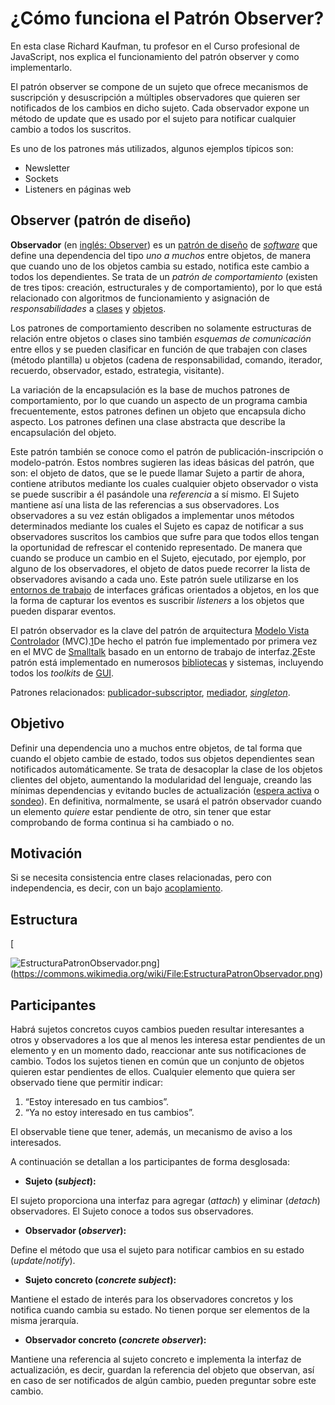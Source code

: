 # ¿Cómo funciona el Patrón Observer?

En esta clase Richard Kaufman, tu profesor en el Curso profesional de JavaScript, nos explica el funcionamiento del patrón observer y como implementarlo.

El patrón observer se compone de un sujeto que ofrece mecanismos de suscripción y desuscripción a múltiples observadores que quieren ser notificados de los cambios en dicho sujeto. Cada observador expone un método de update que es usado por el sujeto para notificar cualquier cambio a todos los suscritos.

Es uno de los patrones más utilizados, algunos ejemplos típicos son:

-   Newsletter
-   Sockets
-   Listeners en páginas web

## Observer (patrón de diseño)

**Observador** (en [inglés: Observer](https://en.wikipedia.org/wiki/Observer_pattern "en:Observer pattern")) es un [patrón de diseño](https://es.wikipedia.org/wiki/Patr%C3%B3n_de_dise%C3%B1o "Patrón de diseño") de _[software](https://es.wikipedia.org/wiki/Software "Software")_ que define una dependencia del tipo _uno a muchos_ entre objetos, de manera que cuando uno de los objetos cambia su estado, notifica este cambio a todos los dependientes. Se trata de un _patrón de comportamiento_ (existen de tres tipos: creación, estructurales y de comportamiento), por lo que está relacionado con algoritmos de funcionamiento y asignación de _responsabilidades_ a [clases](https://es.wikipedia.org/wiki/Clase_(inform%C3%A1tica) "Clase (informática)") y [objetos](https://es.wikipedia.org/wiki/Objeto_(programaci%C3%B3n) "Objeto (programación)").

Los patrones de comportamiento describen no solamente estructuras de relación entre objetos o clases sino también _esquemas de comunicación_ entre ellos y se pueden clasificar en función de que trabajen con clases (método plantilla) u objetos (cadena de responsabilidad, comando, iterador, recuerdo, observador, estado, estrategia, visitante).

La variación de la encapsulación es la base de muchos patrones de comportamiento, por lo que cuando un aspecto de un programa cambia frecuentemente, estos patrones definen un objeto que encapsula dicho aspecto. Los patrones definen una clase abstracta que describe la encapsulación del objeto.

Este patrón también se conoce como el patrón de publicación-inscripción o modelo-patrón. Estos nombres sugieren las ideas básicas del patrón, que son: el objeto de datos, que se le puede llamar Sujeto a partir de ahora, contiene atributos mediante los cuales cualquier objeto observador o vista se puede suscribir a él pasándole una _referencia_ a sí mismo. El Sujeto mantiene así una lista de las referencias a sus observadores. Los observadores a su vez están obligados a implementar unos métodos determinados mediante los cuales el Sujeto es capaz de notificar a sus observadores suscritos los cambios que sufre para que todos ellos tengan la oportunidad de refrescar el contenido representado. De manera que cuando se produce un cambio en el Sujeto, ejecutado, por ejemplo, por alguno de los observadores, el objeto de datos puede recorrer la lista de observadores avisando a cada uno. Este patrón suele utilizarse en los [entornos de trabajo](https://es.wikipedia.org/wiki/Framework "Framework") de interfaces gráficas orientados a objetos, en los que la forma de capturar los eventos es suscribir _listeners_ a los objetos que pueden disparar eventos.

El patrón observador es la clave del patrón de arquitectura [Modelo Vista Controlador](https://es.wikipedia.org/wiki/Modelo_Vista_Controlador "Modelo Vista Controlador") (MVC).[1](https://es.wikipedia.org/wiki/Observer_(patr%C3%B3n_de_dise%C3%B1o)#cite_note-jont-1)​ De hecho el patrón fue implementado por primera vez en el MVC de [Smalltalk](https://es.wikipedia.org/wiki/Smalltalk "Smalltalk") basado en un entorno de trabajo de interfaz.[2](https://es.wikipedia.org/wiki/Observer_(patr%C3%B3n_de_dise%C3%B1o)#cite_note-gang-2)​ Este patrón está implementado en numerosos [bibliotecas](https://es.wikipedia.org/wiki/Biblioteca_(inform%C3%A1tica) "Biblioteca (informática)") y sistemas, incluyendo todos los _toolkits_ de [GUI](https://es.wikipedia.org/wiki/GUI "GUI").

Patrones relacionados: [publicador-subscriptor](https://es.wikipedia.org/w/index.php?title=Publicador-Subscriptor_(patr%C3%B3n_de_dise%C3%B1o)&action=edit&redlink=1 "Publicador-Subscriptor (patrón de diseño) (aún no redactado)"), [mediador](https://es.wikipedia.org/wiki/Mediator_(patr%C3%B3n_de_dise%C3%B1o) "Mediator (patrón de diseño)"), _[singleton](https://es.wikipedia.org/wiki/Singleton "Singleton")_.

## Objetivo

Definir una dependencia uno a muchos entre objetos, de tal forma que cuando el objeto cambie de estado, todos sus objetos dependientes sean notificados automáticamente. Se trata de desacoplar la clase de los objetos clientes del objeto, aumentando la modularidad del lenguaje, creando las mínimas dependencias y evitando bucles de actualización ([espera activa](https://es.wikipedia.org/w/index.php?title=Espera_espera_activa&action=edit&redlink=1 "Espera espera activa (aún no redactado)") o [sondeo](https://es.wikipedia.org/wiki/Polling "Polling")). En definitiva, normalmente, se usará el patrón observador cuando un elemento _quiere_ estar pendiente de otro, sin tener que estar comprobando de forma continua si ha cambiado o no.

## Motivación

Si se necesita consistencia entre clases relacionadas, pero con independencia, es decir, con un bajo [acoplamiento](https://es.wikipedia.org/wiki/Acoplamiento_inform%C3%A1tico "Acoplamiento informático").

## Estructura

[

![EstructuraPatronObservador.png](https://upload.wikimedia.org/wikipedia/commons/thumb/9/97/EstructuraPatronObservador.png/600px-EstructuraPatronObservador.png)](https://commons.wikimedia.org/wiki/File:EstructuraPatronObservador.png)

## Participantes

Habrá sujetos concretos cuyos cambios pueden resultar interesantes a otros y observadores a los que al menos les interesa estar pendientes de un elemento y en un momento dado, reaccionar ante sus notificaciones de cambio. Todos los sujetos tienen en común que un conjunto de objetos quieren estar pendientes de ellos. Cualquier elemento que quiera ser observado tiene que permitir indicar:

1.  “Estoy interesado en tus cambios”.
2.  “Ya no estoy interesado en tus cambios”.

El observable tiene que tener, además, un mecanismo de aviso a los interesados.

A continuación se detallan a los participantes de forma desglosada:

-   **Sujeto (_subject_):**

El sujeto proporciona una interfaz para agregar (_attach_) y eliminar (_detach_) observadores. El Sujeto conoce a todos sus observadores.

-   **Observador (_observer_):**

Define el método que usa el sujeto para notificar cambios en su estado (_update_/_notify_).

-   **Sujeto concreto (_concrete subject_):**

Mantiene el estado de interés para los observadores concretos y los notifica cuando cambia su estado. No tienen porque ser elementos de la misma jerarquía.

-   **Observador concreto (_concrete observer_):**

Mantiene una referencia al sujeto concreto e implementa la interfaz de actualización, es decir, guardan la referencia del objeto que observan, así en caso de ser notificados de algún cambio, pueden preguntar sobre este cambio.